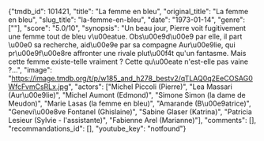 {"tmdb_id": 101421, "title": "La femme en bleu", "original_title": "La femme en bleu", "slug_title": "la-femme-en-bleu", "date": "1973-01-14", "genre": [""], "score": "5.0/10", "synopsis": "Un beau jour, Pierre voit fugitivement une femme tout de bleu v\u00eatue. Obs\u00e9d\u00e9 par elle, il part \u00e0 sa recherche, aid\u00e9e par sa compagne Aur\u00e9lie, qui pr\u00e9f\u00e8re affronter une rivale plut\u00f4t qu'un fantasme. Mais cette femme existe-telle vraiment ? Cette qu\u00eate n'est-elle pas vaine ?...", "image": "https://image.tmdb.org/t/p/w185_and_h278_bestv2/qTLAQ0q2EeCOSAG0WfcFvmCsRLx.jpg", "actors": ["Michel Piccoli (Pierre)", "Lea Massari (Aur\u00e9lie)", "Michel Aumont (Edmond)", "Simone Simon (la dame de Meudon)", "Marie Lasas (la femme en bleu)", "Amarande (B\u00e9atrice)", "Genevi\u00e8ve Fontanel (Ghislaine)", "Sabine Glaser (Katrina)", "Patricia Lesieur (Sylvie - l'assistante)", "Fabienne Arel (Marianne)"], "comments": [], "recommandations_id": [], "youtube_key": "notfound"}